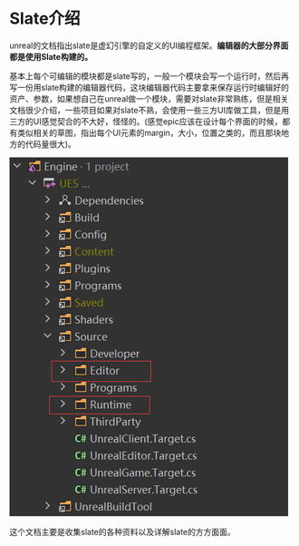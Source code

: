 # Slate介绍

unreal的文档指出slate是虚幻引擎的自定义的UI编程框架。**编辑器的大部分界面都是使用Slate构建的。**



基本上每个可编辑的模块都是slate写的，一般一个模块会写一个运行时，然后再写一份用slate构建的编辑器代码，这块编辑器代码主要拿来保存运行时编辑好的资产、参数，如果想自己在unreal做一个模块，需要对slate非常熟练，但是相关文档很少介绍，一些项目如果对slate不熟，会使用一些三方UI库做工具，但是用三方的UI感觉契合的不大好，怪怪的。(感觉epic应该在设计每个界面的时候，都有类似相关的草图，指出每个UI元素的margin，大小，位置之类的，而且那块地方的代码量很大)。



![image-20230522113613954](_static/Image/Slate/RuntimeAndEdit.png)

这个文档主要是收集slate的各种资料以及详解slate的方方面面。
